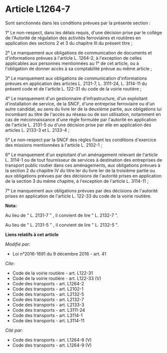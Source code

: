 # Article L1264-7

Sont sanctionnés dans les conditions prévues par la présente section : 

1° Le non-respect, dans les délais requis, d'une décision prise par le collège de l'Autorité de régulation des activités
ferroviaires et routières en application des sections 2 et 3 du chapitre III du présent titre ; 

2° Le manquement aux obligations de communication de documents et d'informations prévues à l'article L. 1264-2, à l'exception
de celles applicables aux personnes mentionnées au 1° de cet article, ou à l'obligation de donner accès à sa comptabilité
prévue au même article ; 

3° Le manquement aux obligations de communication d'informations prévues en application des articles L. 2131-7, L. 3111-24,
L. 3114-11 du présent code et de l'article L. 122-31 du code de la voirie routière ; 

4° Le manquement d'un gestionnaire d'infrastructure, d'un exploitant d'installation de service, de la SNCF, d'une entreprise
ferroviaire ou d'un autre candidat, au sens du livre Ier de la deuxième partie, aux obligations lui incombant au titre de
l'accès au réseau ou de son utilisation, notamment en cas de méconnaissance d'une règle formulée par l'autorité en
application de l'article L. 2131-5 ou d'une décision prise par elle en application des articles L. 2133-3 et L. 2133-4 ; 

5° Le non-respect par la SNCF des règles fixant les conditions d'exercice des missions mentionnées à l'article L. 2102-1 ; 

6° Le manquement d'un exploitant d'un aménagement relevant de l'article L. 3114-1 ou de tout fournisseur de services à
destination des entreprises de transport public routier dans ces aménagements, aux obligations prévues à la section 2 du
chapitre IV du titre Ier du livre Ier de la troisième partie ou aux obligations prévues par des décisions de l'autorité
prises en application de la section 3 du même chapitre, à l'exception de l'article L. 3114-11 ; 

7° Le manquement aux obligations prévues par des décisions de l'autorité prises en application de l'article L. 122-33 du code
de la voirie routière.

**Nota:**

Au lieu de " L. 2131-7 " , il convient de lire " L. 2132-7 ". 

Au lieu de " L. 2131-5 " , il convient de lire " L. 2132-5 ".

**Liens relatifs à cet article**

_Modifié par_:

  - Loi n°2016-1691 du 9 décembre 2016 - art. 41

_Cite_:

  - Code de la voirie routière - art. L122-31
  - Code de la voirie routière - art. L122-33 (V)
  - Code des transports - art. L1264-2
  - Code des transports - art. L2102-1
  - Code des transports - art. L2132-5
  - Code des transports - art. L2132-7
  - Code des transports - art. L2133-3
  - Code des transports - art. L3111-24
  - Code des transports - art. L3114-1
  - Code des transports - art. L3114-11

_Cité par_:

  - Code des transports - art. L1264-8 (V)
  - Code des transports - art. L1264-9 (V)
